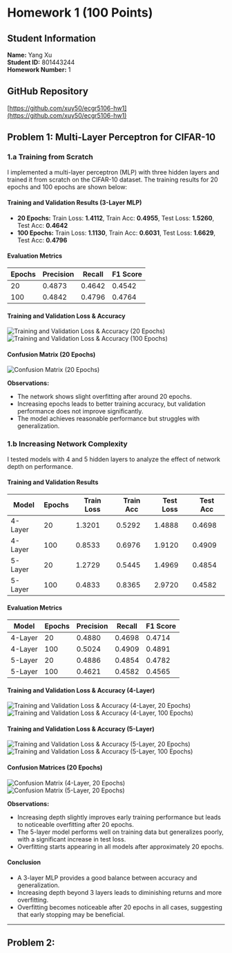 # Homework 1 (100 Points)

## Student Information
**Name:** Yang Xu  
**Student ID:** 801443244  
**Homework Number:** 1  

## GitHub Repository
[https://github.com/xuy50/ecgr5106-hw1](https://github.com/xuy50/ecgr5106-hw1)

## Problem 1: Multi-Layer Perceptron for CIFAR-10

### 1.a Training from Scratch
I implemented a multi-layer perceptron (MLP) with three hidden layers and trained it from scratch on the CIFAR-10 dataset. The training results for 20 epochs and 100 epochs are shown below:

#### Training and Validation Results (3-Layer MLP)
- **20 Epochs:** Train Loss: **1.4112**, Train Acc: **0.4955**, Test Loss: **1.5260**, Test Acc: **0.4642**
- **100 Epochs:** Train Loss: **1.1130**, Train Acc: **0.6031**, Test Loss: **1.6629**, Test Acc: **0.4796**

#### Evaluation Metrics
| Epochs | Precision | Recall | F1 Score |
|--------|-----------|--------|----------|
| 20     | 0.4873    | 0.4642 | 0.4542   |
| 100    | 0.4842    | 0.4796 | 0.4764   |

#### Training and Validation Loss & Accuracy
![Training and Validation Loss & Accuracy (20 Epochs)](./images/1a_loss_accuracy_plot_20.png)
![Training and Validation Loss & Accuracy (100 Epochs)](./images/1a_loss_accuracy_plot_100.png)

#### Confusion Matrix (20 Epochs)
![Confusion Matrix (20 Epochs)](./images/1a_confusion_matrix_20.png)

**Observations:**
- The network shows slight overfitting after around 20 epochs.
- Increasing epochs leads to better training accuracy, but validation performance does not improve significantly.
- The model achieves reasonable performance but struggles with generalization.

### 1.b Increasing Network Complexity
I tested models with 4 and 5 hidden layers to analyze the effect of network depth on performance.

#### Training and Validation Results
| Model  | Epochs | Train Loss | Train Acc | Test Loss | Test Acc |
|--------|--------|------------|-----------|-----------|-----------|
| 4-Layer | 20    | 1.3201     | 0.5292    | 1.4888    | 0.4698    |
| 4-Layer | 100   | 0.8533     | 0.6976    | 1.9120    | 0.4909    |
| 5-Layer | 20    | 1.2729     | 0.5445    | 1.4969    | 0.4854    |
| 5-Layer | 100   | 0.4833     | 0.8365    | 2.9720    | 0.4582    |

#### Evaluation Metrics
| Model  | Epochs | Precision | Recall | F1 Score |
|--------|--------|-----------|--------|----------|
| 4-Layer | 20    | 0.4880    | 0.4698 | 0.4714   |
| 4-Layer | 100   | 0.5024    | 0.4909 | 0.4891   |
| 5-Layer | 20    | 0.4886    | 0.4854 | 0.4782   |
| 5-Layer | 100   | 0.4621    | 0.4582 | 0.4565   |

#### Training and Validation Loss & Accuracy (4-Layer)
![Training and Validation Loss & Accuracy (4-Layer, 20 Epochs)](./images/1b_loss_accuracy_plot_4_layer_20.png)
![Training and Validation Loss & Accuracy (4-Layer, 100 Epochs)](./images/1b_loss_accuracy_plot_4_layer_100.png)

#### Training and Validation Loss & Accuracy (5-Layer)
![Training and Validation Loss & Accuracy (5-Layer, 20 Epochs)](./images/1b_loss_accuracy_plot_5_layer_20.png)
![Training and Validation Loss & Accuracy (5-Layer, 100 Epochs)](./images/1b_loss_accuracy_plot_5_layer_100.png)

#### Confusion Matrices (20 Epochs)
![Confusion Matrix (4-Layer, 20 Epochs)](./images/1b_confusion_matrix_4_layer_20.png)
![Confusion Matrix (5-Layer, 20 Epochs)](./images/1b_confusion_matrix_5_layer_20.png)

**Observations:**
- Increasing depth slightly improves early training performance but leads to noticeable overfitting after 20 epochs.
- The 5-layer model performs well on training data but generalizes poorly, with a significant increase in test loss.
- Overfitting starts appearing in all models after approximately 20 epochs.

#### Conclusion
- A 3-layer MLP provides a good balance between accuracy and generalization.
- Increasing depth beyond 3 layers leads to diminishing returns and more overfitting.
- Overfitting becomes noticeable after 20 epochs in all cases, suggesting that early stopping may be beneficial.

---


## Problem 2: